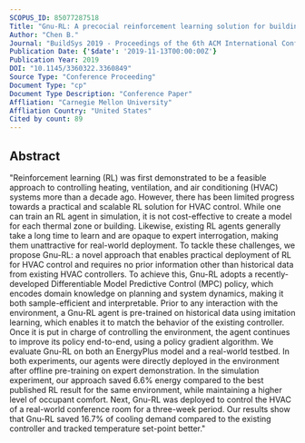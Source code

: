 ```yaml
---
SCOPUS_ID: 85077287518
Title: "Gnu-RL: A precocial reinforcement learning solution for building HVAC control using a differentiable MPC policy"
Author: "Chen B."
Journal: "BuildSys 2019 - Proceedings of the 6th ACM International Conference on Systems for Energy-Efficient Buildings, Cities, and Transportation"
Publication Date: {'$date': '2019-11-13T00:00:00Z'}
Publication Year: 2019
DOI: "10.1145/3360322.3360849"
Source Type: "Conference Proceeding"
Document Type: "cp"
Document Type Description: "Conference Paper"
Affliation: "Carnegie Mellon University"
Affliation Country: "United States"
Cited by count: 89
---
```


## Abstract
"Reinforcement learning (RL) was first demonstrated to be a feasible approach to controlling heating, ventilation, and air conditioning (HVAC) systems more than a decade ago. However, there has been limited progress towards a practical and scalable RL solution for HVAC control. While one can train an RL agent in simulation, it is not cost-effective to create a model for each thermal zone or building. Likewise, existing RL agents generally take a long time to learn and are opaque to expert interrogation, making them unattractive for real-world deployment. To tackle these challenges, we propose Gnu-RL: a novel approach that enables practical deployment of RL for HVAC control and requires no prior information other than historical data from existing HVAC controllers. To achieve this, Gnu-RL adopts a recently-developed Differentiable Model Predictive Control (MPC) policy, which encodes domain knowledge on planning and system dynamics, making it both sample-efficient and interpretable. Prior to any interaction with the environment, a Gnu-RL agent is pre-trained on historical data using imitation learning, which enables it to match the behavior of the existing controller. Once it is put in charge of controlling the environment, the agent continues to improve its policy end-to-end, using a policy gradient algorithm. We evaluate Gnu-RL on both an EnergyPlus model and a real-world testbed. In both experiments, our agents were directly deployed in the environment after offline pre-training on expert demonstration. In the simulation experiment, our approach saved 6.6% energy compared to the best published RL result for the same environment, while maintaining a higher level of occupant comfort. Next, Gnu-RL was deployed to control the HVAC of a real-world conference room for a three-week period. Our results show that Gnu-RL saved 16.7% of cooling demand compared to the existing controller and tracked temperature set-point better."
